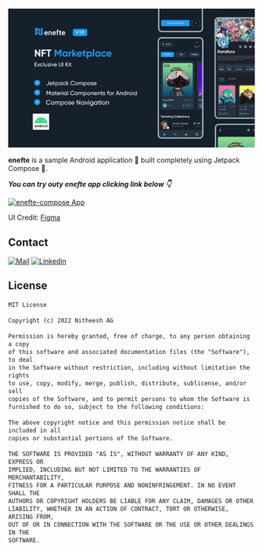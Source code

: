 ![](media/enefte_cover.png)


**enefte** is a sample Android application 📱 built completely using Jetpack Compose 🚀.


***You can try outy enefte app clicking link below 👇***

[![enefte-compose App](https://img.shields.io/badge/enefte-APK-green)]()

UI Credit: [Figma](https://www.figma.com/community/file/1085873369515597265)

## Contact
[![Mail](https://img.shields.io/badge/-Say%20Hi!-black?style=for-the-badge&logo=gmail)](mailto:imnithish@live.com) [![Linkedin](https://img.shields.io/badge/-LinkedIn-black?style=for-the-badge&logo=Linkedin)](https://www.linkedin.com/in/imnithish/)


## License
```
MIT License

Copyright (c) 2022 Nitheesh AG

Permission is hereby granted, free of charge, to any person obtaining a copy
of this software and associated documentation files (the "Software"), to deal
in the Software without restriction, including without limitation the rights
to use, copy, modify, merge, publish, distribute, sublicense, and/or sell
copies of the Software, and to permit persons to whom the Software is
furnished to do so, subject to the following conditions:

The above copyright notice and this permission notice shall be included in all
copies or substantial portions of the Software.

THE SOFTWARE IS PROVIDED "AS IS", WITHOUT WARRANTY OF ANY KIND, EXPRESS OR
IMPLIED, INCLUDING BUT NOT LIMITED TO THE WARRANTIES OF MERCHANTABILITY,
FITNESS FOR A PARTICULAR PURPOSE AND NONINFRINGEMENT. IN NO EVENT SHALL THE
AUTHORS OR COPYRIGHT HOLDERS BE LIABLE FOR ANY CLAIM, DAMAGES OR OTHER
LIABILITY, WHETHER IN AN ACTION OF CONTRACT, TORT OR OTHERWISE, ARISING FROM,
OUT OF OR IN CONNECTION WITH THE SOFTWARE OR THE USE OR OTHER DEALINGS IN THE
SOFTWARE.
```



